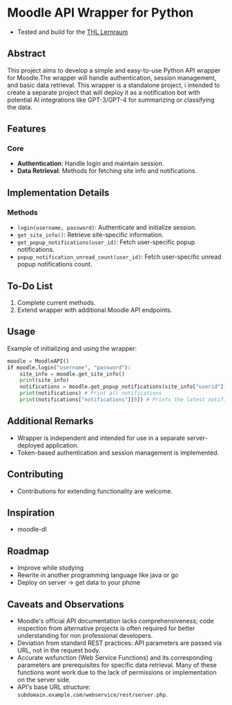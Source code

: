# Moodle API Wrapper for Python

- Tested and build for the [THL Lernraum](https://lernraum.th-luebeck.de/)

## Abstract

This project aims to develop a simple and easy-to-use Python API wrapper for Moodle.The wrapper will handle authentication, session management, and basic data retrieval. This wrapper is a standalone project, i intended to create a separate project that will deploy it as a notification bot with potential AI integrations like GPT-3/GPT-4 for summarizing or classifying the data.

## Features

### Core
- **Authentication**: Handle login and maintain session.
- **Data Retrieval**: Methods for fetching site info and notifications.

## Implementation Details

### Methods
- `login(username, password)`: Authenticate and initialize session.
- `get_site_info()`: Retrieve site-specific information.
- `get_popup_notifications(user_id)`: Fetch user-specific popup notifications.
- `popup_notification_unread_count(user_id)`: Fetch user-specific unread popup notifications count.

## To-Do List
1. Complete current methods.
2. Extend wrapper with additional Moodle API endpoints.

## Usage

Example of initializing and using the wrapper:

```python
moodle = MoodleAPI()
if moodle.login("username", "password"):
    site_info = moodle.get_site_info()
    print(site_info)
    notifications = moodle.get_popup_notifications(site_info["userid"])
    print(notifications) # Print all notifications
    print(notifications["notifications"][0]) # Prints the latest notification
```

## Additional Remarks
- Wrapper is independent and intended for use in a separate server-deployed application.
- Token-based authentication and session management is implemented.
  
## Contributing
- Contributions for extending functionality are welcome.

## Inspiration

- moodle-dl

## Roadmap
- Improve while studying
- Rewrite in another programming language like java or go
- Deploy on server -> get data to your phone

## Caveats and Observations

- Moodle's official API documentation lacks comprehensiveness; code inspection from alternative projects is often required for better understanding for non professional developers.
- Deviation from standard REST practices: API parameters are passed via URL, not in the request body.
- Accurate wsfunction (Web Service Functions) and its corresponding parameters are prerequisites for specific data retrieval. Many of these functions wont work due to the lack of permissions or implementation on the server side.
- API's base URL structure: `subdomain.example.com/webservice/rest/server.php`.